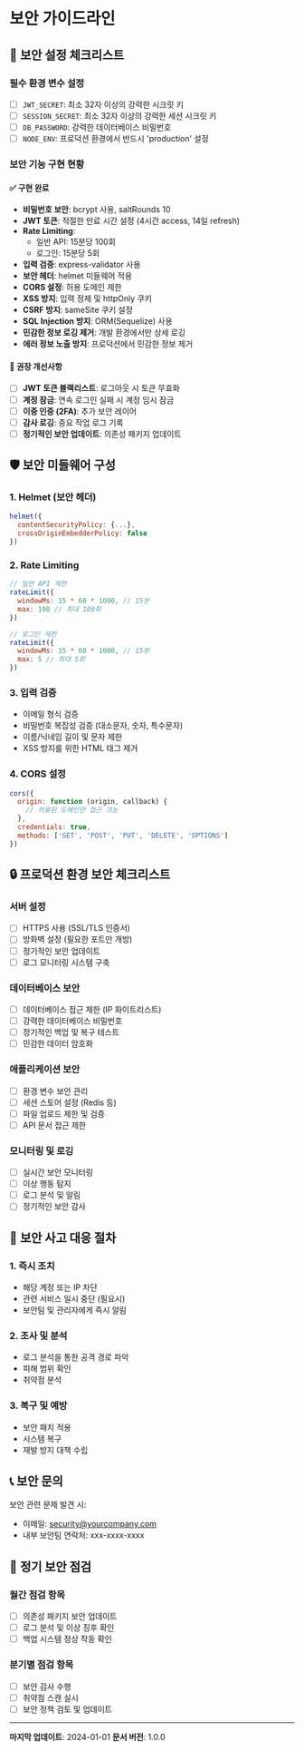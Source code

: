 # 보안 가이드라인

## 🔐 보안 설정 체크리스트

### 필수 환경 변수 설정
- [ ] `JWT_SECRET`: 최소 32자 이상의 강력한 시크릿 키
- [ ] `SESSION_SECRET`: 최소 32자 이상의 강력한 세션 시크릿 키
- [ ] `DB_PASSWORD`: 강력한 데이터베이스 비밀번호
- [ ] `NODE_ENV`: 프로덕션 환경에서 반드시 'production' 설정

### 보안 기능 구현 현황

#### ✅ 구현 완료
- **비밀번호 보안**: bcrypt 사용, saltRounds 10
- **JWT 토큰**: 적절한 만료 시간 설정 (4시간 access, 14일 refresh)
- **Rate Limiting**: 
  - 일반 API: 15분당 100회
  - 로그인: 15분당 5회
- **입력 검증**: express-validator 사용
- **보안 헤더**: helmet 미들웨어 적용
- **CORS 설정**: 허용 도메인 제한
- **XSS 방지**: 입력 정제 및 httpOnly 쿠키
- **CSRF 방지**: sameSite 쿠키 설정
- **SQL Injection 방지**: ORM(Sequelize) 사용
- **민감한 정보 로깅 제거**: 개발 환경에서만 상세 로깅
- **에러 정보 노출 방지**: 프로덕션에서 민감한 정보 제거

#### 🔄 권장 개선사항
- [ ] **JWT 토큰 블랙리스트**: 로그아웃 시 토큰 무효화
- [ ] **계정 잠금**: 연속 로그인 실패 시 계정 임시 잠금
- [ ] **이중 인증 (2FA)**: 추가 보안 레이어
- [ ] **감사 로깅**: 중요 작업 로그 기록
- [ ] **정기적인 보안 업데이트**: 의존성 패키지 업데이트

## 🛡️ 보안 미들웨어 구성

### 1. Helmet (보안 헤더)
```javascript
helmet({
  contentSecurityPolicy: {...},
  crossOriginEmbedderPolicy: false
})
```

### 2. Rate Limiting
```javascript
// 일반 API 제한
rateLimit({
  windowMs: 15 * 60 * 1000, // 15분
  max: 100 // 최대 100회
})

// 로그인 제한
rateLimit({
  windowMs: 15 * 60 * 1000, // 15분
  max: 5 // 최대 5회
})
```

### 3. 입력 검증
- 이메일 형식 검증
- 비밀번호 복잡성 검증 (대소문자, 숫자, 특수문자)
- 이름/닉네임 길이 및 문자 제한
- XSS 방지를 위한 HTML 태그 제거

### 4. CORS 설정
```javascript
cors({
  origin: function (origin, callback) {
    // 허용된 도메인만 접근 가능
  },
  credentials: true,
  methods: ['GET', 'POST', 'PUT', 'DELETE', 'OPTIONS']
})
```

## 🔒 프로덕션 환경 보안 체크리스트

### 서버 설정
- [ ] HTTPS 사용 (SSL/TLS 인증서)
- [ ] 방화벽 설정 (필요한 포트만 개방)
- [ ] 정기적인 보안 업데이트
- [ ] 로그 모니터링 시스템 구축

### 데이터베이스 보안
- [ ] 데이터베이스 접근 제한 (IP 화이트리스트)
- [ ] 강력한 데이터베이스 비밀번호
- [ ] 정기적인 백업 및 복구 테스트
- [ ] 민감한 데이터 암호화

### 애플리케이션 보안
- [ ] 환경 변수 보안 관리
- [ ] 세션 스토어 설정 (Redis 등)
- [ ] 파일 업로드 제한 및 검증
- [ ] API 문서 접근 제한

### 모니터링 및 로깅
- [ ] 실시간 보안 모니터링
- [ ] 이상 행동 탐지
- [ ] 로그 분석 및 알림
- [ ] 정기적인 보안 감사

## 🚨 보안 사고 대응 절차

### 1. 즉시 조치
- 해당 계정 또는 IP 차단
- 관련 서비스 일시 중단 (필요시)
- 보안팀 및 관리자에게 즉시 알림

### 2. 조사 및 분석
- 로그 분석을 통한 공격 경로 파악
- 피해 범위 확인
- 취약점 분석

### 3. 복구 및 예방
- 보안 패치 적용
- 시스템 복구
- 재발 방지 대책 수립

## 📞 보안 문의

보안 관련 문제 발견 시:
- 이메일: security@yourcompany.com
- 내부 보안팀 연락처: xxx-xxxx-xxxx

## 🔄 정기 보안 점검

### 월간 점검 항목
- [ ] 의존성 패키지 보안 업데이트
- [ ] 로그 분석 및 이상 징후 확인
- [ ] 백업 시스템 정상 작동 확인

### 분기별 점검 항목
- [ ] 보안 감사 수행
- [ ] 취약점 스캔 실시
- [ ] 보안 정책 검토 및 업데이트

---

**마지막 업데이트**: 2024-01-01
**문서 버전**: 1.0.0 